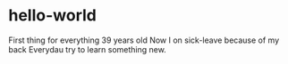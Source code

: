 # hello-world
First thing for everything
39 years old
Now I on sick-leave because of my back
Everydau try to learn something new.
